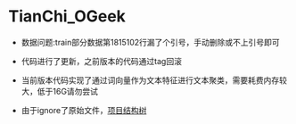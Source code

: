 # TianChi_OGeek

- 数据问题:train部分数据第1815102行漏了个引号，手动删除或不上引号即可

- 代码进行了更新，之前版本的代码通过tag回滚

- 当前版本代码实现了通过词向量作为文本特征进行文本聚类，需要耗费内存较大，低于16G请勿尝试

- 由于ignore了原始文件，[项目结构树](tree.txt)


